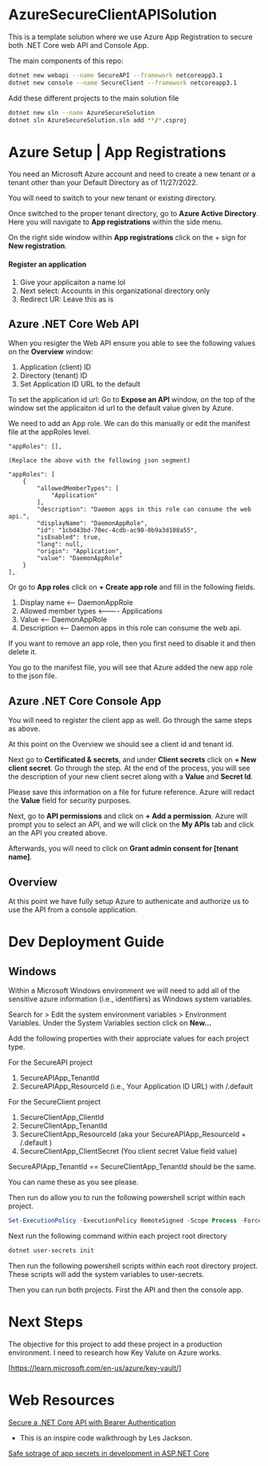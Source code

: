 # AzureSecureClientAPISolution
This is a template solution where we use Azure App Registration to secure both .NET Core web API and Console App. 

The main components of this repo: 
```bash 
dotnet new webapi --name SecureAPI --framework netcoreapp3.1 
dotnet new console --name SecureClient --framework netcoreapp3.1
```
Add these different projects to the main solution file 
```bash 
dotnet new sln --name AzureSecureSolution 
dotnet sln AzureSecureSolution.sln add **/*.csproj
```

# Azure Setup | App Registrations
You need an Microsoft Azure account and need to create a new tenant or a tenant other than your Default Directory as of 11/27/2022. 

You will need to switch to your new tenant or existing directory. 

Once switched to the proper tenant directory, go to **Azure Active Directory**. 
Here you will navigate to **App registrations** within the side menu. 

On the right side window within **App registrations** click on the + sign for **New registration**. 

#### Register an application 
1. Give your applicaiton a name lol 
2. Next select: Accounts in this organizational directory only 
3. Redirect UR: Leave this as is


## Azure .NET Core Web API 
When you resigter the Web API ensure you able to see the following values on the **Overview** window: 
1. Application (client) ID 
2. Directory (tenant) ID
3. Set Application ID URL to the default 
  
To set the application id url: 
Go to **Expose an API** window, on the top of the window set the applicaiton id url to the default value given by Azure. 

We need to add an App role. We can do this manually or edit the manifest file at the appRoles level. 

	"appRoles": [],

	(Replace the above with the following json segment)

	"appRoles": [
		{
			"allowedMemberTypes": [
				"Application"
			],
			"description": "Daemon apps in this role can consume the web api.",
			"displayName": "DaemonAppRole",
			"id": "1cbd43bd-70ec-4cdb-ac90-0b9a3d108a55",
			"isEnabled": true,
			"lang": null,
			"origin": "Application",
			"value": "DaemonAppRole"
		}
	],

Or go to **App roles** click on **+ Create app role** and fill in the following fields.
1. Display name              <-- DaemonAppRole
2. Allowed member types      <---- Applications
3. Value                     <-- DaemonAppRole 
4. Description               <-- Daemon apps in this role can consume the web api. 
   
If you want to remove an app role, then you first need to disable it and then delete it. 

You go to the manifest file, you will see that Azure added the new app role to the json file. 


## Azure .NET Core Console App 

You will need to register the client app as well. Go through the same steps as above. 

At this point on the Overview we should see a client id and tenant id. 

Next go to **Certificated & secrets**, and under **Client secrets** click on **+ New client secret**. Go through the step. 
At the end of the process, you will see 
the description of your new client secret along with a **Value** and **Secret Id**. 

Please save this information on a file for future reference. Azure will redact the **Value** field for security purposes. 

Next, go to **API permissions** and click on **+ Add a permission**. Azure will prompt you to select an API, and we will click on the **My APIs** tab and click an the API you created above. 

Afterwards, you will need to click on **Grant admin consent for [tenant name]**.

## Overview
At this point we have fully setup Azure to authenicate and authorize us to use the API from a console application. 

# Dev Deployment Guide 
## Windows 
Within a Microsoft Windows environment we will need to add all of the sensitive azure information (i.e., identifiers) as Windows system variables.  

Search for > Edit the system environment variables > Environment Variables. Under the System Variables section click on **New...** 

Add the following properties with their approciate values for each project type. 

For the SecureAPI project 
1. SecureAPIApp_TenantId
2. SecureAPIApp_ResourceId (i.e., Your Application ID URL) with /.default

For the SecureClient project 
1. SecureClientApp_ClientId
2. SecureClientApp_TenantId
3. SecureClientApp_ResourceId (aka your SecureAPIApp_ResourceId + /.default )
4. SecureClientApp_ClientSecret (You client secret Value field value)

SecureAPIApp_TenantId == SecureClientApp_TenantId should be the same. 

You can name these as you see please. 

Then run do allow you to run the following powershell script within each project. 
```ps1
Set-ExecutionPolicy -ExecutionPolicy RemoteSigned -Scope Process -Force
```

Next run the following command within each project root directory
```bash 
dotnet user-secrets init
```

Then run the following powershell scripts within each root directory project. These scripts will add the system variables to user-secrets.

Then you can run both projects. First the API and then the console app. 

# Next Steps
The objective for this project to add these project in a production environment. 
I need to research how Key Valute on Azure works. 

[https://learn.microsoft.com/en-us/azure/key-vault/]

# Web Resources

[Secure a .NET Core API with Bearer Authentication](https://www.youtube.com/watch?v=3PyUjOmuFic)
* This is an inspire code walkthrough by Les Jackson.
  
[Safe sotrage of app secrets in development in ASP.NET Core](
[https://learn.microsoft.com/en-us/aspnet/core/security/app-secrets?view=aspnetcore-7.0&tabs=windows]
)
